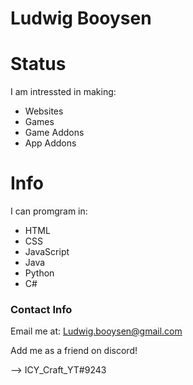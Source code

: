 
<h1>Ludwig Booysen</h1>

<h1>Status</h1>

<p>I am intressted in making:</p>
<ul>
  <li>Websites</li>
  <li>Games</li>
  <li>Game Addons</li>
  <li>App Addons</li>
</ul>

<h1>Info</h1>
<p>I can promgram in:</p>
<ul>
  <li>HTML</li>
  <li>CSS</li>
  <li>JavaScript</li>
  <li>Java</li>
  <li>Python</li>
  <li>C#</li>
</ul>
<h3>Contact Info</h3>

<p>Email me at: <a href = "mailto: ludwig.booysen@gmail.com">Ludwig.booysen@gmail.com</a></p>

<p>Add me as a friend on discord!</p>
<p> --> ICY_Craft_YT#9243 </p>

<!--
<h3>My Github Website</h3>
<a href="https://LudwigBooysen.github.io">Ludwig Booysen</a>
-->
